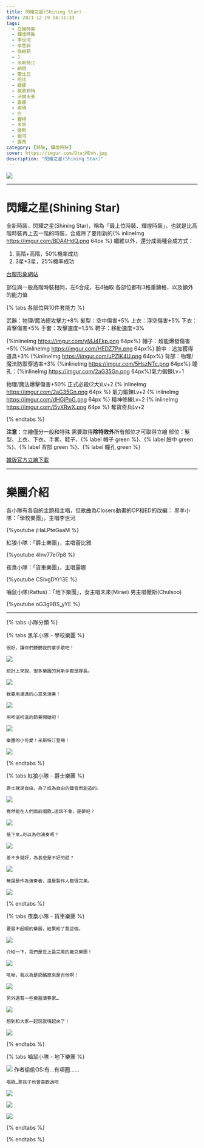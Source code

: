 ```yaml
---
title: 閃耀之星(Shining Star)
date: 2021-12-19 14:11:33
tags:
  - 立繪時裝
  - 輝煌時裝
  - 李世河
  - 李雪菲
  - 徐維莉
  - J
  - 米斯特汀
  - 納塔
  - 蕾比亞
  - 哈比
  - 緹娜
  - 薇歐莉特
  - 沃爾夫姜
  - 露娜
  - 索瑪
  - 白
  - 賽特
  - 未來
  - 徹斯
  - 銀河
  - 露西
category: [時裝, 輝煌時裝]
cover: https://imgur.com/DtajMDvh.jpg
description: "閃耀之星(Shining Star)"
---
```

		
[![](https://imgur.com/DtajMDvh.jpg)](https://imgur.com/DtajMDv.jpg)
		    
---
# 閃耀之星(Shining Star)

全新時裝，閃耀之星(Shining Star)，稱為「最上位時裝、輝煌時裝」，也就是比高階時裝再上去一階的時裝，合成除了要用新的{% inlineImg https://imgur.com/BDA4HdQ.png 64px %} 纖維以外，還分成兩種合成方式：
            
1. 高階+高階，50%機率成功
2. 3星+3星，25%機率成功

[台服形象網站](https://landing.mangot5.com/template/closers/event/200813_shining/index.html)

部位與一般高階時裝相同，左6合成，右4抽取
各部位都有3格重鑄格，以及額外的能力值

{% tabs 各部位與10件套能力 %}
<!-- tab 左六基礎素質-->
武器：物理/魔法總攻擊力+8%
髮型：空中傷害+5%
上衣：浮空傷害+5%
下衣：背擊傷害+5%
手套：攻擊速度+1.5%
鞋子：移動速度+3%
<!-- endtab -->

<!-- tab 右四基礎素質-->
{%inlineImg https://imgur.com/yMJ4Fkp.png 64px%} 帽子：超能爆發傷害+5%
{%inlineImg https://imgur.com/HEDZ7Pn.png 64px%} 臉中：追加獲得道具+3%
{%inlineImg https://imgur.com/uPZIK4U.png 64px%} 背部：物理/魔法防禦穿透率+3%
{%inlineImg https://imgur.com/5HszNTc.png 64px%} 瞳孔：{%inlineImg https://imgur.com/2aG35Gn.png 64px%}氣力鍛鍊Lv+1
<!-- endtab -->

<!-- tab 10件套裝效果-->
物理/魔法爆擊傷害+50%
正式必殺(2大)Lv+2
{% inlineImg https://imgur.com/2aG35Gn.png 64px %} 氣力鍛鍊Lv+2
{% inlineImg https://imgur.com/dHGjPoG.png 64px %} 精神修練Lv+2
{% inlineImg https://imgur.com/l5yXRwX.png 64px %} 奪寶奇兵Lv+2
<!-- endtab -->

{% endtabs %}

		
**注意**：立繪僅分一般和特殊
需要取得**除特效外**所有部位才可取得立繪
部位：髮型、上衣、下衣、手套、鞋子、{% label 帽子 green %}、{% label 臉中 green %}、{% label 背部 green %}、{% label 瞳孔 green %}
		

[韓版官方立繪下載](https://closers.vod.nexoncdn.co.kr/site/fansitekit/Closers_FansiteKit_Shining_Star_210209_obuaq.zip)

---

# 樂團介紹
各小隊有各自的主題和主唱，但歌曲為Closers動畫的OP和ED的改編：
黑羊小隊：「學校樂團」，主唱李世河 

{%youtube jHaLPteGaaM %}

紅狼小隊：「爵士樂團」，主唱蕾比雅 

{%youtube 4Inv77el7p8 %}

夜梟小隊：「貨車樂團」，主唱露娜 

{%youtube CSIvgDYr13E %}

嚙鼠小隊(Rattus)：「地下樂團」，女主唱未來(Mirae) 男主唱徹斯(Chulsoo)

{%youtube oG3g9BS_yYE %}


---
{% tabs 小隊分類 %}

<!-- tab 黑羊小隊 - 學校樂團-->
{% tabs 黑羊小隊 - 學校樂團 %}
<!-- tab 主唱：李世河(Seha)-->
	很好，讓你們聽聽我的拿手歌吧！
[![](https://imgur.com/ybRc3gFh.jpg)](https://imgur.com/ybRc3gF.jpg)
<!-- endtab -->
<!-- tab 貝斯手：李雪菲(Seulbi)-->
	統計上來說，很多樂團的貝斯手都是隊長。
[![](https://imgur.com/7zrSDrDh.jpg)](https://imgur.com/7zrSDrD.jpg)
<!-- endtab -->
<!-- tab 吉他手：徐維莉(Yuri)-->
	我要用滿滿的心意來演奏！
[![](https://imgur.com/V3Ndo9Dh.jpg)](https://imgur.com/V3Ndo9D.jpg)
<!-- endtab -->
<!-- tab 鼓手：J-->
	用咚滋咑滋的節奏開始吧！
[![](https://imgur.com/sUru6bUh.jpg)](https://imgur.com/sUru6bU.jpg)
<!-- endtab -->
<!-- tab 鍵盤手：米斯特汀(Tein)-->
	樂團的小可愛！米斯特汀登場！
[![](https://imgur.com/gGYAPXPh.jpg)](https://imgur.com/gGYAPXP.jpg)
<!-- endtab -->
{% endtabs %}
<!-- endtab -->

<!-- tab 紅狼小隊 - 爵士樂團-->
{% tabs 紅狼小隊 - 爵士樂團 %}
<!-- tab 鍵盤手：納塔(Nata)-->
	爵士就是自由，為了成為自由的聲音而創造的。
[![](https://imgur.com/JVj8HT1h.jpg)](https://imgur.com/JVj8HT1.jpg)
<!-- endtab -->
<!-- tab 蕾比雅(Levia)-->
	竟然能在人們面前唱歌…這該不會，是夢吧？
[![](https://imgur.com/F1OLnZ3h.jpg)](https://imgur.com/F1OLnZ3.jpg)
<!-- endtab -->
<!-- tab 哈比(Harpy)-->
	接下來…可以為你演奏嗎？
[![](https://imgur.com/uHFvjbuh.jpg)](https://imgur.com/uHFvjbu.jpg)
<!-- endtab -->
<!-- tab 緹娜(Tina)-->
	差不多就好，為甚麼是不好的話？
[![](https://imgur.com/uadHAzRh.jpg)](https://imgur.com/uadHAzR.jpg)
<!-- endtab -->
<!-- tab 薇歐莉特(Violet)-->
	無論是作為演奏者，還是製作人都很完美。
[![](https://imgur.com/eH9XnM2h.jpg)](https://imgur.com/eH9XnM2.jpg)
<!-- endtab -->
{% endtabs %}
<!-- endtab -->

<!-- tab 夜梟小隊 - 貨車樂團-->
{% tabs 夜梟小隊 - 貨車樂團 %}
<!-- tab 沃爾夫姜(Wolfgang)-->
	要最不起眼的樂器，結果給了我這個。
[![](https://imgur.com/FsDAGM0h.jpg)](https://imgur.com/FsDAGM0.jpg)
<!-- endtab -->
<!-- tab 主唱：露娜(Luna)-->
	介紹一下，我們是世上最完美的龐克樂團！
[![](https://imgur.com/v3N7ma6h.jpg)](https://imgur.com/v3N7ma6.jpg)
<!-- endtab -->
<!-- tab 吉他手：索瑪(Soma)-->
	吼呦，我以為是奶酪原來是吉他啊！
[![](https://imgur.com/nXFivZjh.jpg)](https://imgur.com/nXFivZj.jpg)
<!-- endtab -->
<!-- tab 鍵盤手：白(Bai)-->
	另外還有一些樂器演奏家…
[![](https://imgur.com/RIBqL3mh.jpg)](https://imgur.com/RIBqL3m.jpg)
<!-- endtab -->
<!-- tab 鼓手：賽特(Seth)-->
	想到和大家一起玩就嗨起來了！
[![](https://imgur.com/ZE9BsOrh.jpg)](https://imgur.com/ZE9BsOr.jpg)
<!-- endtab -->
{% endtabs %}
<!-- endtab -->

<!-- tab 嚙鼠小隊 - 地下樂團-->
{% tabs 嚙鼠小隊 - 地下樂團 %}
<!-- tab 男主唱：徹斯(Chulsoo)-->

[![](https://imgur.com/a6ZnzE8h.jpg)](https://imgur.com/a6ZnzE8.jpg)
作者偷偷OS:有...有項圈......
<!-- endtab -->
<!-- tab 女主唱：未來(Mirae)-->
	唱歌…那孩子也曾喜歡過吧
[![](https://imgur.com/tz9P3fMh.jpg)](https://imgur.com/tz9P3fM.jpg)
<!-- endtab -->
<!-- tab 大提琴：銀河(Eunha)-->
[![](https://imgur.com/EZM777jh.jpg)](https://imgur.com/EZM777j.jpg)
<!-- endtab -->
<!-- tab 鍵盤手：露西(Lucy)-->
[![](https://imgur.com/CZiVXvXh.jpg)](https://imgur.com/CZiVXvX.jpg)
<!-- endtab -->
{% endtabs %}
<!-- endtab -->


{% endtabs %}